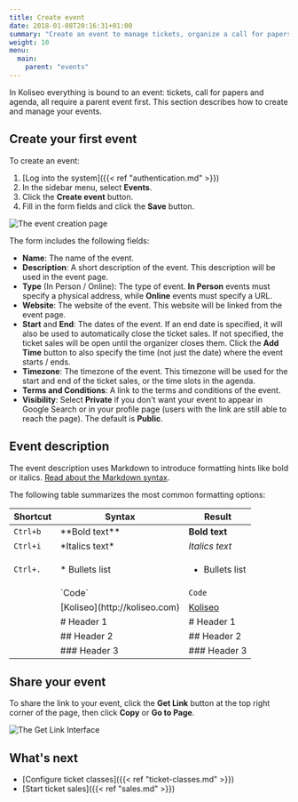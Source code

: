 ```yaml
---
title: Create event
date: 2018-01-08T20:16:31+01:00
summary: "Create an event to manage tickets, organize a call for papers or compose an agenda."
weight: 10
menu:
  main:
    parent: "events"
---
```


In Koliseo everything is bound to an event: tickets, call for papers and agenda, all require a parent event first. This section describes how to create and manage your events.

## Create your first event

To create an event:

1. [Log into the system]({{< ref "authentication.md" >}})
1. In the sidebar menu, select **Events**.
1. Click the **Create event** button.
1. Fill in the form fields and click the **Save** button.

![The event creation page](/img/screenshots/events/create.avif)

The form includes the following fields:

- **Name**: The name of the event.
- **Description**: A short description of the event. This description will be used in the event page.
- **Type** (In Person / Online): The type of event. **In Person** events must specify a physical address, while **Online** events must specify a URL.
- **Website**: The website of the event. This website will be linked from the event page.
- **Start** and **End**: The dates of the event. If an end date is specified, it will also be used to automatically close the ticket sales. If not specified, the ticket sales will be open until the organizer closes them. Click the <b>Add Time</b> button to also specify the time (not just the date) where the event starts / ends.
- **Timezone**: The timezone of the event. This timezone will be used for the start and end of the ticket sales, or the time slots in the agenda.
- **Terms and Conditions**: A link to the terms and conditions of the event.
- **Visibility**: Select **Private** if you don't want your event to appear in Google Search or in your profile page (users with the link are still able to reach the page). The default is **Public**.

## Event description

The event description uses Markdown to introduce formatting hints like bold or italics. [Read about the Markdown syntax](https://guides.github.com/features/mastering-markdown/).

The following table summarizes the most common formatting options:

| Shortcut | Syntax                                    | Result                                         |
| -------- | ----------------------------------------- | ---------------------------------------------- |
| `Ctrl+b` | \*\*Bold text\*\*                         | **Bold text**                                  |
| `Ctrl+i` | \*Italics text\*                          | _Italics text_                                 |
| `Ctrl+.` | \* Bullets list                           | <ul class="square" ><li>Bullets list</li></ul> |
|          | \`Code\`                                  | `Code`                                         |
|          | \[Koliseo\]\(http&#xfeff;://koliseo.com\) | [Koliseo](http://koliseo.com)                  |
|          | \# Header 1                               | # Header 1                                     |
|          | \#\# Header 2                             | ## Header 2                                    |
|          | \#\#\# Header 3                           | ### Header 3                                   |

## Share your event

To share the link to your event, click the **Get Link** button at the top right corner of the page, then click **Copy** or **Go to Page**.

![The Get Link Interface](/img/screenshots/events/get-link.avif)

## What's next

- [Configure ticket classes]({{< ref "ticket-classes.md" >}})
- [Start ticket sales]({{< ref "sales.md" >}})
